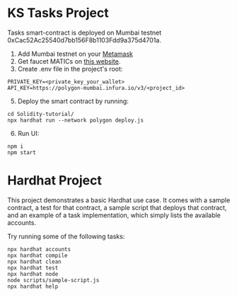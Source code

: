 # KS Tasks Project



Tasks smart-contract is deployed on Mumbai testnet 0xCac52Ac25540d7bb156F8b1103Fdd9a375d4701a.

1. Add Mumbai testnet on your [Metamask](https://docs.unbound.finance/guides/guide-to-accessing-polygon-testnet-and-how-to-use-unbound-faucet-tokens)
2. Get faucet MATICs on [this website](https://faucet.polygon.technology/).
3. Create .env file in the project's root:
```
PRIVATE_KEY=<private_key_your_wallet>
API_KEY=https://polygon-mumbai.infura.io/v3/<project_id>
```
5. Deploy the smart contract by running:
```
cd Solidity-tutorial/
npx hardhat run --network polygon deploy.js 
```
6. Run UI:
```
npm i
npm start
```

# Hardhat Project

This project demonstrates a basic Hardhat use case. It comes with a sample contract, a test for that contract, a sample script that deploys that contract, and an example of a task implementation, which simply lists the available accounts.

Try running some of the following tasks:

```shell
npx hardhat accounts
npx hardhat compile
npx hardhat clean
npx hardhat test
npx hardhat node
node scripts/sample-script.js
npx hardhat help
```
